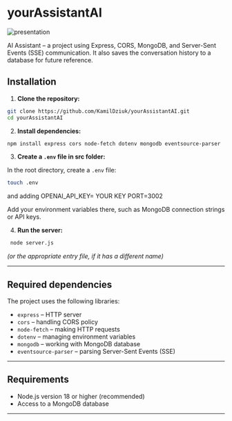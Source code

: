 
# yourAssistantAI
![presentation](../public/assets/video/presentation.gif)

AI Assistant – a project using Express, CORS, MongoDB, and Server-Sent Events (SSE) communication.
It also saves the conversation history to a database for future reference.

## Installation

1. **Clone the repository:**
```bash
git clone https://github.com/KamilDziuk/yourAssistantAI.git
cd yourAssistantAI
```

2. **Install dependencies:**
```bash
npm install express cors node-fetch dotenv mongodb eventsource-parser
```

3. **Create a `.env` file in src folder:**

In the root directory, create a `.env` file:
```bash
touch .env
```
and adding OPENAI_API_KEY= YOUR KEY
PORT=3002

Add your environment variables there, such as MongoDB connection strings or API keys.

4. **Run the server:**
```bash
 node server.js
```
*(or the appropriate entry file, if it has a different name)*

---

## Required dependencies

The project uses the following libraries:

- `express` – HTTP server
- `cors` – handling CORS policy
- `node-fetch` – making HTTP requests
- `dotenv` – managing environment variables
- `mongodb` – working with MongoDB database
- `eventsource-parser` – parsing Server-Sent Events (SSE)

---

## Requirements

- Node.js version 18 or higher (recommended)
- Access to a MongoDB database

---
